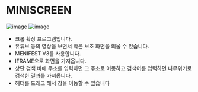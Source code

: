 # MINISCREEN

![image](https://github.com/user-attachments/assets/a96a4cf3-5389-4758-a475-a7d9e9eba6c4)
![image](https://github.com/user-attachments/assets/fd205990-f393-4d84-a53f-cfb2cf3dbaef)

- 크롬 확장 프로그램입니다.
- 유튜브 등의 영상을 보면서 작은 보조 화면을 띄울 수 있습니다.
- MENIFEST V3를 사용합니다.
- IFRAME으로 화면을 가져옵니다.
- 상단 검색 바에 주소를 입력하면 그 주소로 이동하고 검색어를 입력하면 나무위키로 검색한 결과를 가져옵니다.
- 헤더를 드래그 해서 창을 이동할 수 있습니다
